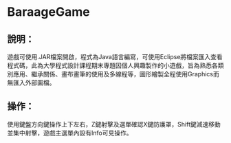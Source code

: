 # BaraageGame
## 說明：<br>
遊戲可使用.JAR檔案開啟，程式為Java語言編寫，可使用Eclipse將檔案匯入查看程式碼，此為大學程式設計課程期末專題因個人興趣製作的小遊戲，旨為熟悉各類別應用、繼承關係、畫布畫筆的使用及多線程等，圖形繪製全程使用Graphics而無匯入外部圖檔。
## 操作：<br>
使用鍵盤方向鍵操作上下左右，Z鍵射擊及選單確認X鍵防護罩，Shift鍵減速移動並集中射擊，遊戲主選單內設有Info可見操作。
